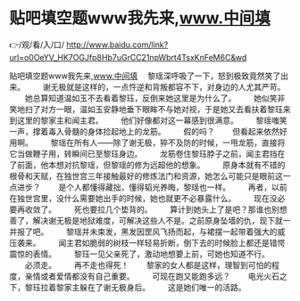 # 贴吧填空题www我先来,www.中间填

👉/观/看/入/口/ http://www.baidu.com/link?url=o0OeYV_HK7OGJfp8Hb7uGrCC21npWbrt4TsxKnFeM6C&wd


贴吧填空题www我先来,www.中间填
　黎瑶深呼吸了一下，怒到极致竟然笑了出来。
　　谢无极就是这样的，一点忤逆和背叛都容不下，对身边的人尤其严苛。
　　她总算知道温如玉不去看着黎珏，反倒来她这里是为什么了。
　　她似笑非笑地扫了对方一眼，温如玉安静地垂下眼眸不与她对视，于是她又去看扶着黎珏来到这里的黎家主和闻主君。
　　他们好像都对这一幕感到很满意。
　　黎瑶嗤笑一声，撑着毒入骨髓的身体捡起地上的龙筋。
　　假的吗？
　　但看起来依然好用啊。
　　黎瑶在所有人——除了谢无极，猝不及防的时候，一甩龙筋，直接将它当做鞭子用，转瞬间已至黎珏身边。
　　龙筋卷住黎珏脖子之前，闻主君挡在了前面，他本想对抗黎瑶，但黎瑶的修为远超他的想象。
　　原身本就有不错的根骨和天赋，在独世宫三年接触最好的修炼法门和资源，她怎么可能只是眼前这一点进步？
　　是个人都懂得藏拙，懂得韬光养晦，黎瑶也一样。
　　再者，以前在独世宫里，没什么需要她出手的时候，她也就更不必暴露什么。
　　现在没必要再收敛了。
　　死也要拉几个垫背的。
　　算计到她头上了是吧？那谁也别想善了，解决谢无极是地狱难度，可解决这些人不是。之前原身坠墙的仇，现下就一并报了吧。
　　黎瑶并未束发，黑发因罡风飞扬而起，与裙摆一起带着强大的威压袭来。
　　闻主君如脆弱的树枝一样轻易折断，倒下去的时候脸上都还是错愕震惊的表情。
　　黎珏一见父亲死了，激动地想要上前，可她也知道不行。
　　必须走。
　　再不走也得死！
　　黎家的女人都是这样，理智到可怕的程度，亲情或者爱情都没有自己重要。
　　可现在跑又能跑多远？
　　电光火石之下，黎珏拉着黎家主躲在了谢无极身后。
　　这是她们唯一的活路。
